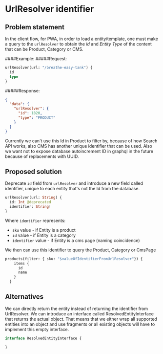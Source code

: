  # UrlResolver identifier 
 ## Problem statement   
 
In the client flow, for PWA, in order to load a entity/template, one must make a query to the `urlResolver` to obtain the *id* and *Entity Type* of the content that can be Product, Category or CMS.

####Example:
#####Request:
```graphql
urlResolver(url: "/breathe-easy-tank") {
  id
  type
}
```
#####Response:
```json
{
  "data": {
    "urlResolver": {
      "id": 1820,
      "type": "PRODUCT"
    }
  }
}
```

Currently we can't use this Id in Product to filter by, because of how Search API works, also CMS has another unique identifier that can be used.
Also we want not to expose database autoincrement ID in graphql in the future because of replacements with UUID.

 ## Proposed solution

Deprecate `id` field from `urlResolver` and introduce a new field called identifier, unique to each entity that's not the Id from the database.

```graphql
urlResolver(url: String) {
  id: Int @deprecated
  identifier: String!
}
```

Where `identifier` represents:
 
 - `sku` value - if Entity is a product
 - `id` value - if Entity is a category
 - `identifier` value - if Entity is a cms page (naming coincidence)
 
 We then can use this identifier to query the Product, Category or CmsPage
 ```graphql
 products(filter: { sku: "$valueOfIdentifierFromUrlResolver"}) {
     items {
       id
       name
     }
   }
 ```

 ## Alternatives
 
 We can directly return the entity instead of returning the identifier from UrlResolver.
 We can introduce an interface called ResolvedEntityInterface that returns the actual object.
 That means that we either wrap all supported entities into an object and use fragments or all existing objects will have to implement this empty interface.
 
  ```graphql
 interface ResolvedEntityInterface {
 
 }
 
 
  ```